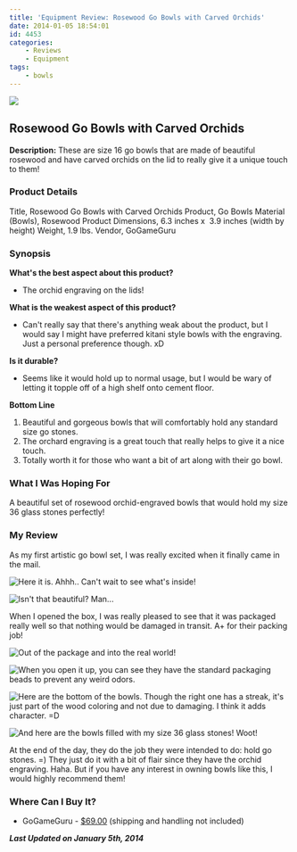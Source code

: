 ```yaml
---
title: 'Equipment Review: Rosewood Go Bowls with Carved Orchids'
date: 2014-01-05 18:54:01
id: 4453
categories:
	- Reviews
	- Equipment
tags:
	- bowls
---
```


![](/images/2014/01/rosewood-go-bowls-16-t.jpg)

## Rosewood Go Bowls with Carved Orchids

**Description:** These are size 16 go bowls that are made of beautiful rosewood and have carved orchids on the lid to really give it a unique touch to them!

<!--more-->

### Product Details

Title, Rosewood Go Bowls with Carved Orchids
Product, Go Bowls
Material (Bowls), Rosewood
Product Dimensions, 6.3 inches x  3.9 inches (width by height)
Weight, 1.9 lbs.
Vendor, GoGameGuru

### Synopsis

**What's the best aspect about this product?**

*   The orchid engraving on the lids!

**What is the weakest aspect of this product?**

*   Can't really say that there's anything weak about the product, but I would say I might have preferred kitani style bowls with the engraving. Just a personal preference though. xD

**Is it durable?**

*   Seems like it would hold up to normal usage, but I would be wary of letting it topple off of a high shelf onto cement floor.

**Bottom Line**

1.  Beautiful and gorgeous bowls that will comfortably hold any standard size go stones.
2.  The orchard engraving is a great touch that really helps to give it a nice touch.
3.  Totally worth it for those who want a bit of art along with their go bowl.

### What I Was Hoping For

A beautiful set of rosewood orchid-engraved bowls that would hold my size 36 glass stones perfectly!

### My Review

As my first artistic go bowl set, I was really excited when it finally came in the mail.

![Here it is. Ahhh.. Can't wait to see what's inside!](/images/2014/01/orchidbowls01.jpg)

![Isn't that beautiful? Man...](/images/2014/01/orchidbowls02.jpg)

When I opened the box, I was really pleased to see that it was packaged really well so that nothing would be damaged in transit. A+ for their packing job!

![Out of the package and into the real world!](/images/2014/01/orchidbowls03.jpg)

![When you open it up, you can see they have the standard packaging beads to prevent any weird odors.](/images/2014/01/orchidbowls04.jpg)

![Here are the bottom of the bowls. Though the right one has a streak, it's just part of the wood coloring and not due to damaging. I think it adds character. =D](/images/2014/01/orchidbowls05.jpg)

![And here are the bowls filled with my size 36 glass stones! Woot!](/images/2014/01/orchidbowls06.jpg)

At the end of the day, they do the job they were intended to do: hold go stones. =) They just do it with a bit of flair since they have the orchid engraving. Haha. But if you have any interest in owning bowls like this, I would highly recommend them!

### Where Can I Buy It?

*   GoGameGuru - [$69.00](http://shop.gogameguru.com/rosewood-go-bowls-16/?acc=e4da3b7fbbce2345d7772b0674a318d5 "Rosewood Orchid Engraved Go Bowls Purchase Link") (shipping and handling not included)

_**Last Updated on January 5th, 2014**_
